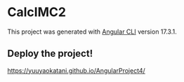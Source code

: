 # CalcIMC2

This project was generated with [Angular CLI](https://github.com/angular/angular-cli) version 17.3.1.

## Deploy the project! 

https://yuuyaokatani.github.io/AngularProject4/

